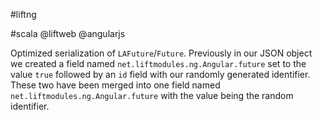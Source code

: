 #liftng

#scala @liftweb @angularjs

Optimized serialization of `LAFuture`/`Future`.
Previously in our JSON object we created a field named `net.liftmodules.ng.Angular.future` set to the value `true` followed by an `id` field with our randomly generated identifier.
These two have been merged into one field named `net.liftmodules.ng.Angular.future` with the value being the random identifier.
